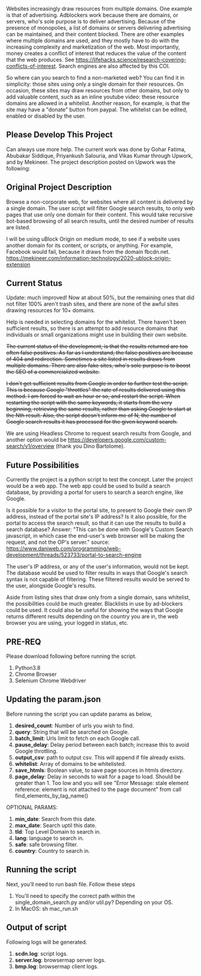 Websites increasingly draw resources from multiple domains.  One example is that of advertising.  Adblockers work because there are domains, or servers, who's sole purpose is to deliver advertising.  Because of the presence of monopolies, a list of domains or servers delivering advertising can be maintained, and their content blocked.  There are other examples where multiple domains are used, and they mostly have to do with the increasing complexity and marketization of the web.  Most importantly, money creates a conflict of interest that reduces the value of the content that the web produces.  See https://lifehacks.science/research-covering-conflicts-of-interest.  Search engines are also affected by this COI.

So where can you search to find a non-marketed web?  You can find it in simplicity: those sites using only a single domain for their resources.  On occasion, these sites may draw resources from other domains, but only to add valuable content, such as an inline youtube video: these resource domains are allowed in a whitelist.  Another reason, for example, is that the site may have a "donate" button from paypal.  The whitelist can be edited, enabled or disabled by the user.

## Please Develop This Project
Can always use more help.  The current work was done by Gohar Fatima, Abubakar Siddique, Priyankush Salouria, and Vikas Kumar through Upwork, and by Mekineer.  The project description posted on Upwork was the following:

## Original Project Description
Browse a non-corporate web, for websites where all content is delivered by a single domain.
The user script will filter Google search results, to only web pages that use only one domain for their content.  This would take recursive bot-based browsing of all search results, until the desired number of results are listed.

I will be using uBlock Origin on medium mode, to see if a website uses another domain for its content, or scripts, or anything.  For example, Facebook would fail, because it draws from the domain fbcdn.net.  https://mekineer.com/information-technology/2020-ublock-origin-extension

## Current Status
Update: much improved!  Now at about 50%, but the remaining ones that did not filter 100% aren't trash sites, and there are none of the awful sites drawing resources for 10+ domains.

Help is needed in selecting domains for the whitelist.  There haven't been sufficient results, so there is an attempt to add resource domains that individuals or small organizations might use in building their own website.

<del>The current status of the development, is that the results returned are too often false positives.  As far as I understand, the false positives are because of 404 and redirection.  Sometimes a site listed in results draws from multiple domains.  There are also fake sites, who's sole purpose is to boost the SEO of a commercialized website.</del>  

<del>I don't get sufficient results from Google in order to further test the script.  This is because Google "throttles" the rate of results delivered using this method.  I am forced to wait an hour or so, and restart the script.  When restarting the script with the same keywords, it starts from the very beginning, retrieving the same results, rather than asking Google to start at the Nth result.  Also, the script doesn't inform me of N, the number of Google search results it has processed for the given keyword search.</del>

We are using Headless Chrome to request search results from Google, and another option would be https://developers.google.com/custom-search/v1/overview (thank you Dino Bartolome).

## Future Possibilities
Currently the project is a python script to test the concept.  Later the project would be a web app.  The web app could be used to build a search database, by providing a portal for users to search a search engine, like Google.

Is it possible for a visitor to the portal site, to present to Google their own IP address, instead of the portal site's IP address?
Is it also possible, for the portal to access the search result, so that it can use the results to build a search database?
Answer: "This can be done with Google's Custom Search javascript, in which case the end-user's web browser will be making the request, and not the OP's server." source: https://www.daniweb.com/programming/web-development/threads/523733/portal-to-search-engine

The user's IP address, or any of the user's information, would not be kept. The database would be used to filter results in ways that Google's search syntax is not capable of filtering. These filtered results would be served to the user, alongside Google's results.

Aside from listing sites that draw only from a single domain, sans whitelist, the possibilities could be much greater.  Blacklists in use by ad-blockers could be used.  It could also be useful for showing the ways that Google returns different results depending on the country you are in, the web browser you are using, your logged in status, etc.

## PRE-REQ
Please download following before running the script.
1. Python3.8
1. Chrome Browser
1. Selenium Chrome Webdriver

## Updating the param.json
Before running the script you can update params as below,
1. **desired_count**: Number of urls you wish to find.
1. **query**: String that will be searched on Google.
1. **batch_limit**: Urls limit to fetch on each Google call.
1. **pause_delay**: Delay period between each batch; increase this to avoid Google throtlling.
1. **output_csv**: path to output csv. This will append if file already exists.
1. **whitelist**: Array of domains to be whitelisted.
1. **save_htmls**: Boolean value, to save page sources in htmls directory.
1. **page_delay**: Delay in seconds to wait for a page to load. Should be greater than 1.  Too low and you will see "Error Message: stale element reference: element is not attached to the page document" from call find_elements_by_tag_name()



OPTIONAL PARAMS:
1. **min_date**: Search from this date.
1. **max_date**: Search uptil this date.
1. **tld**: Top Level Domain to search in.
1. **lang**: language to search in.
1. **safe**: safe browsing filter.
1. **country**: Country to search in.

## Running the script
Next, you’ll need to run bash file. Follow these steps
1. You'll need to specify the correct path within the single_domain_search.py and/or util.py?  Depending on your OS.
2. In MacOS: sh mac_run.sh

## Output of script
Following logs will be generated.
1. **scdn.log**: script logs.
1. **server.log**: browsermap server logs.
1. **bmp.log**: browsermap client logs.
